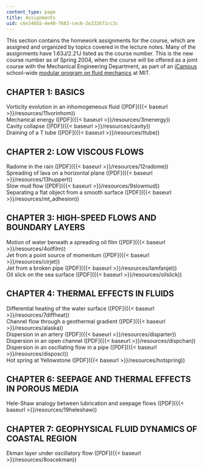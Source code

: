 ```yaml
---
content_type: page
title: Assignments
uid: c6e346b5-4e40-7683-cec6-2e232671cc3c
---
```


This section contains the homework assignments for the course, which are assigned and organized by topics covered in the lecture notes. Many of the assignments have 1.63J/2.21J listed as the course number. This is the new course number as of Spring 2004, when the course will be offered as a joint course with the Mechanical Engineering Department, as part of an [iCampus](http://icampus.mit.edu/) school-wide [modular program on fluid mechanics](http://web.mit.edu/fluids-modules/www/) at MIT.

CHAPTER 1: BASICS
-----------------

Vorticity evolution in an inhomogeneous fluid ([PDF]({{< baseurl >}}/resources/11vorinhom))  
Mechanical energy ([PDF]({{< baseurl >}}/resources/3menergy))  
Cavity collapse ([PDF]({{< baseurl >}}/resources/cavity))  
Draining of a T tube ([PDF]({{< baseurl >}}/resources/ttube))

CHAPTER 2: LOW VISCOUS FLOWS
----------------------------

Radome in the rain ([PDF]({{< baseurl >}}/resources/12radome))  
Spreading of lava on a horizontal plane ([PDF]({{< baseurl >}}/resources/13huppert))  
Slow mud flow ([PDF]({{< baseurl >}}/resources/9slowmud))  
Separating a flat object from a smooth surface ([PDF]({{< baseurl >}}/resources/mt_adhesion))

CHAPTER 3: HIGH-SPEED FLOWS AND BOUNDARY LAYERS
-----------------------------------------------

Motion of water beneath a spreading oil film ([PDF]({{< baseurl >}}/resources/4oilfilm))  
Jet from a point source of momentum ([PDF]({{< baseurl >}}/resources/cirjet))  
Jet from a broken pipe ([PDF]({{< baseurl >}}/resources/lamfanjet))  
Oil slick on the sea surface ([PDF]({{< baseurl >}}/resources/oilslick))

CHAPTER 4: THERMAL EFFECTS IN FLUIDS
------------------------------------

Differential heating of the water surface ([PDF]({{< baseurl >}}/resources/7diffheat))  
Channel flow through a geothermal gradient ([PDF]({{< baseurl >}}/resources/alaska))  
Dispersion in an artery ([PDF]({{< baseurl >}}/resources/disparter))  
Dispersion in an open channel ([PDF]({{< baseurl >}}/resources/dispchan))  
Dispersion in an oscillating flow in a pipe ([PDF]({{< baseurl >}}/resources/disposcl))  
Hot spring at Yellowstone ([PDF]({{< baseurl >}}/resources/hotspring))

CHAPTER 6: SEEPAGE AND THERMAL EFFECTS IN POROUS MEDIA
------------------------------------------------------

Hele-Shaw analogy between lubrication and seepage flows ([PDF]({{< baseurl >}}/resources/19heleshaw))

CHAPTER 7: GEOPHYSICAL FLUID DYNAMICS OF COASTAL REGION
-------------------------------------------------------

Ekman layer under oscillatory flow ([PDF]({{< baseurl >}}/resources/8oscekman))